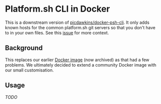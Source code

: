 # Platform.sh CLI in Docker

This is a downstream version of [pjcdawkins/docker-psh-cli](https://github.com/pjcdawkins/docker-psh-cli). It only adds known hosts for the common platform.sh git servers so that you don't have to in your own files. See this [issue](https://github.com/pjcdawkins/docker-psh-cli/pull/1) for more context.

## Background

This replaces our earlier [Docker image](https://github.com/axelerant/docker-platformshcli) (now archived) as that had a few problems. We ultimately decided to extend a community Docker image with our small customisation.

## Usage

_TODO_
